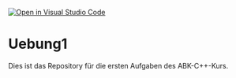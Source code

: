 [![Open in Visual Studio Code](https://classroom.github.com/assets/open-in-vscode-f059dc9a6f8d3a56e377f745f24479a46679e63a5d9fe6f495e02850cd0d8118.svg)](https://classroom.github.com/online_ide?assignment_repo_id=6139693&assignment_repo_type=AssignmentRepo)
# Uebung1

Dies ist das Repository für die ersten Aufgaben des ABK-C++-Kurs.
